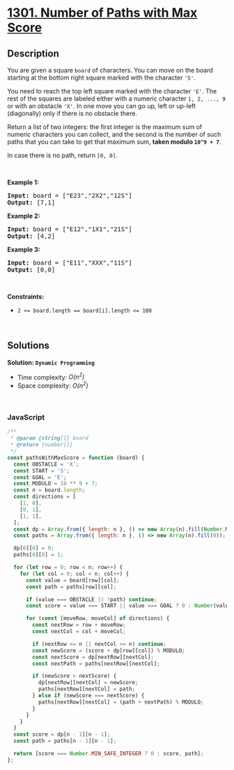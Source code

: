 # [1301. Number of Paths with Max Score](https://leetcode.com/problems/number-of-paths-with-max-score)

## Description

<div class="elfjS" data-track-load="description_content"><p>You are given a square <code>board</code>&nbsp;of characters. You can move on the board starting at the bottom right square marked with the character&nbsp;<code>'S'</code>.</p>

<p>You need&nbsp;to reach the top left square marked with the character <code>'E'</code>. The rest of the squares are labeled either with a numeric character&nbsp;<code>1, 2, ..., 9</code> or with an obstacle <code>'X'</code>. In one move you can go up, left or up-left (diagonally) only if there is no obstacle there.</p>

<p>Return a list of two integers: the first integer is the maximum sum of numeric characters you can collect, and the second is the number of such paths that you can take to get that maximum sum, <strong>taken modulo <code>10^9 + 7</code></strong>.</p>

<p>In case there is no path, return&nbsp;<code>[0, 0]</code>.</p>

<p>&nbsp;</p>
<p><strong class="example">Example 1:</strong></p>
<pre><strong>Input:</strong> board = ["E23","2X2","12S"]
<strong>Output:</strong> [7,1]
</pre><p><strong class="example">Example 2:</strong></p>
<pre><strong>Input:</strong> board = ["E12","1X1","21S"]
<strong>Output:</strong> [4,2]
</pre><p><strong class="example">Example 3:</strong></p>
<pre><strong>Input:</strong> board = ["E11","XXX","11S"]
<strong>Output:</strong> [0,0]
</pre>
<p>&nbsp;</p>
<p><strong>Constraints:</strong></p>

<ul>
	<li><code>2 &lt;= board.length == board[i].length &lt;= 100</code></li>
</ul></div>

<p>&nbsp;</p>

## Solutions

**Solution: `Dynamic Programming`**

- Time complexity: <em>O(n<sup>2</sup>)</em>
- Space complexity: <em>O(n<sup>2</sup>)</em>

<p>&nbsp;</p>

### **JavaScript**

```js
/**
 * @param {string[]} board
 * @return {number[]}
 */
const pathsWithMaxScore = function (board) {
  const OBSTACLE = 'X';
  const START = 'S';
  const GOAL = 'E';
  const MODULO = 10 ** 9 + 7;
  const n = board.length;
  const directions = [
    [1, 0],
    [0, 1],
    [1, 1],
  ];
  const dp = Array.from({ length: n }, () => new Array(n).fill(Number.MIN_SAFE_INTEGER));
  const paths = Array.from({ length: n }, () => new Array(n).fill(0));

  dp[0][0] = 0;
  paths[0][0] = 1;

  for (let row = 0; row < n; row++) {
    for (let col = 0; col < n; col++) {
      const value = board[row][col];
      const path = paths[row][col];

      if (value === OBSTACLE || !path) continue;
      const score = value === START || value === GOAL ? 0 : Number(value);

      for (const [moveRow, moveCol] of directions) {
        const nextRow = row + moveRow;
        const nextCol = col + moveCol;

        if (nextRow >= n || nextCol >= n) continue;
        const newScore = (score + dp[row][col]) % MODULO;
        const nextScore = dp[nextRow][nextCol];
        const nextPath = paths[nextRow][nextCol];

        if (newScore > nextScore) {
          dp[nextRow][nextCol] = newScore;
          paths[nextRow][nextCol] = path;
        } else if (newScore === nextScore) {
          paths[nextRow][nextCol] = (path + nextPath) % MODULO;
        }
      }
    }
  }
  const score = dp[n - 1][n - 1];
  const path = paths[n - 1][n - 1];

  return [score === Number.MIN_SAFE_INTEGER ? 0 : score, path];
};
```
